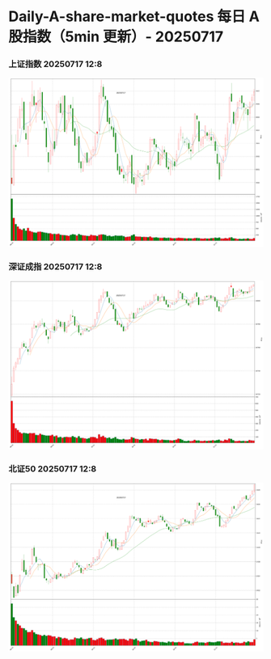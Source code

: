 
# Daily-A-share-market-quotes 每日 A 股指数（5min 更新）- 20250717

### 上证指数 20250717 12:8
![](./fig/2025/7/20250717-sh000001.png)

### 深证成指 20250717 12:8
![](./fig/2025/7/20250717-sz399001.png)

### 北证50 20250717 12:8
![](./fig/2025/7/20250717-bj899050.png)
